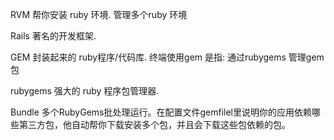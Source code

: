 

RVM  帮你安装 ruby 环境.
管理多个ruby 环境

Rails 著名的开发框架.

GEM 封装起来的 ruby程序/代码库.
终端使用gem 是指: 通过rubygems 管理gem 包

rubygems
强大的 ruby 程序包管理器.


Bundle
多个RubyGems批处理运行。在配置文件gemfilel里说明你的应用依赖哪些第三方包，他自动帮你下载安装多个包，并且会下载这些包依赖的包。






